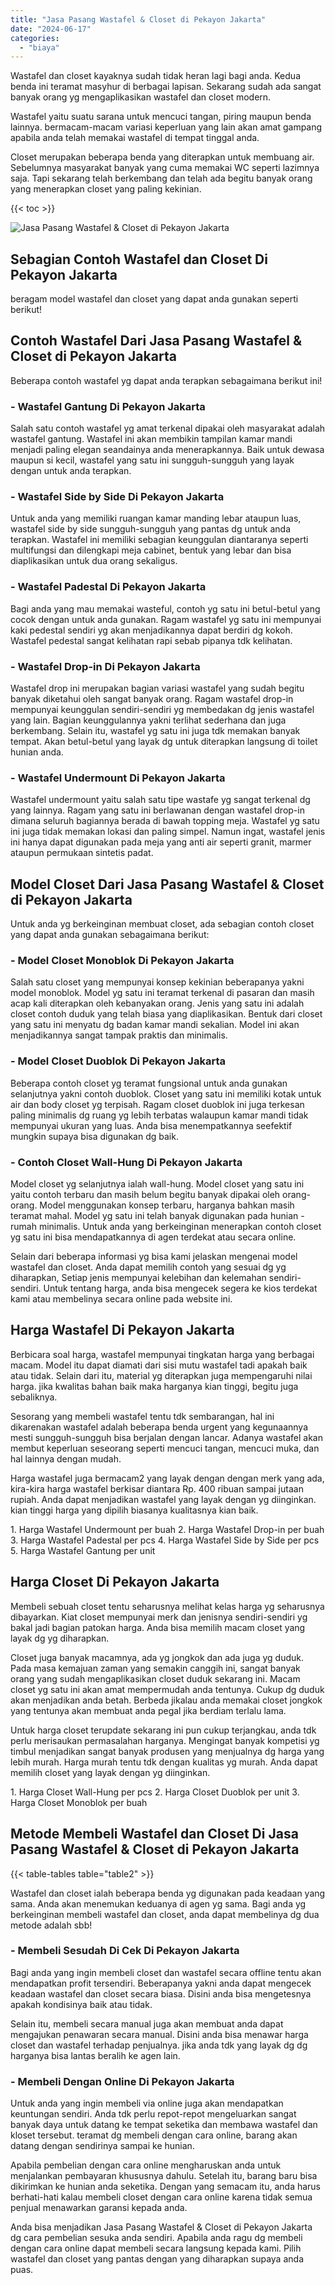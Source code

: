 ```yaml
---
title: "Jasa Pasang Wastafel & Closet di Pekayon Jakarta"
date: "2024-06-17"
categories: 
  - "biaya"
---
```


Wastafel dan closet kayaknya sudah tidak heran lagi bagi anda. Kedua benda ini teramat masyhur di berbagai lapisan. Sekarang sudah ada sangat banyak orang yg mengaplikasikan wastafel dan closet modern.

Wastafel yaitu suatu sarana untuk mencuci tangan, piring maupun benda lainnya. bermacam-macam variasi keperluan yang lain akan amat gampang apabila anda telah memakai wastafel di tempat tinggal anda.

Closet merupakan beberapa benda yang diterapkan untuk membuang air. Sebelumnya masyarakat banyak yang cuma memakai WC seperti lazimnya saja. Tapi sekarang telah berkembang dan telah ada begitu banyak orang yang menerapkan closet yang paling kekinian.

{{< toc >}}

![Jasa Pasang Wastafel & Closet di Pekayon Jakarta](/images/wastafel-closet-murah64.png)

## Sebagian Contoh Wastafel dan Closet Di Pekayon Jakarta

beragam model wastafel dan closet yang dapat anda gunakan seperti berikut!

## Contoh Wastafel Dari Jasa Pasang Wastafel & Closet di Pekayon Jakarta

Beberapa contoh wastafel yg dapat anda terapkan sebagaimana berikut ini!

### \- Wastafel Gantung Di Pekayon Jakarta

Salah satu contoh wastafel yg amat terkenal dipakai oleh masyarakat adalah wastafel gantung. Wastafel ini akan membikin tampilan kamar mandi menjadi paling elegan seandainya anda menerapkannya. Baik untuk dewasa maupun si kecil, wastafel yang satu ini sungguh-sungguh yang layak dengan untuk anda terapkan.

### \- Wastafel Side by Side Di Pekayon Jakarta

Untuk anda yang memiliki ruangan kamar manding lebar ataupun luas, wastafel side by side sungguh-sungguh yang pantas dg untuk anda terapkan. Wastafel ini memiliki sebagian keunggulan diantaranya seperti multifungsi dan dilengkapi meja cabinet, bentuk yang lebar dan bisa diaplikasikan untuk dua orang sekaligus.

### \- Wastafel Padestal Di Pekayon Jakarta

Bagi anda yang mau memakai wasteful, contoh yg satu ini betul-betul yang cocok dengan untuk anda gunakan. Ragam wastafel yg satu ini mempunyai kaki pedestal sendiri yg akan menjadikannya dapat berdiri dg kokoh. Wastafel pedestal sangat kelihatan rapi sebab pipanya tdk kelihatan.

### \- Wastafel Drop-in Di Pekayon Jakarta

Wastafel drop ini merupakan bagian variasi wastafel yang sudah begitu banyak diketahui oleh sangat banyak orang. Ragam wastafel drop-in mempunyai keunggulan sendiri-sendiri yg membedakan dg jenis wastafel yang lain. Bagian keunggulannya yakni terlihat sederhana dan juga berkembang. Selain itu, wastafel yg satu ini juga tdk memakan banyak tempat. Akan betul-betul yang layak dg untuk diterapkan langsung di toilet hunian anda.

### \- Wastafel Undermount Di Pekayon Jakarta

Wastafel undermount yaitu salah satu tipe wastafe yg sangat terkenal dg yang lainnya. Ragam yang satu ini berlawanan dengan wastafel drop-in dimana seluruh bagiannya berada di bawah topping meja. Wastafel yg satu ini juga tidak memakan lokasi dan paling simpel. Namun ingat, wastafel jenis ini hanya dapat digunakan pada meja yang anti air seperti granit, marmer ataupun permukaan sintetis padat.

## Model Closet Dari Jasa Pasang Wastafel & Closet di Pekayon Jakarta

Untuk anda yg berkeinginan membuat closet, ada sebagian contoh closet yang dapat anda gunakan sebagaimana berikut:

### \- Model Closet Monoblok Di Pekayon Jakarta

Salah satu closet yang mempunyai konsep kekinian beberapanya yakni model monoblok. Model yg satu ini teramat terkenal di pasaran dan masih acap kali diterapkan oleh kebanyakan orang. Jenis yang satu ini adalah closet contoh duduk yang telah biasa yang diaplikasikan. Bentuk dari closet yang satu ini menyatu dg badan kamar mandi sekalian. Model ini akan menjadikannya sangat tampak praktis dan minimalis.

### \- Model Closet Duoblok Di Pekayon Jakarta

Beberapa contoh closet yg teramat fungsional untuk anda gunakan selanjutnya yakni contoh duoblok. Closet yang satu ini memiliki kotak untuk air dan body closet yg terpisah. Ragam closet duoblok ini juga terkesan paling minimalis dg ruang yg lebih terbatas walaupun kamar mandi tidak mempunyai ukuran yang luas. Anda bisa menempatkannya seefektif mungkin supaya bisa digunakan dg baik.

### \- Contoh Closet Wall-Hung Di Pekayon Jakarta

Model closet yg selanjutnya ialah wall-hung. Model closet yang satu ini yaitu contoh terbaru dan masih belum begitu banyak dipakai oleh orang-orang. Model menggunakan konsep terbaru, harganya bahkan masih teramat mahal. Model yg satu ini telah banyak digunakan pada hunian - rumah minimalis. Untuk anda yang berkeinginan menerapkan contoh closet yg satu ini bisa mendapatkannya di agen terdekat atau secara online.

Selain dari beberapa informasi yg bisa kami jelaskan mengenai model wastafel dan closet. Anda dapat memilih contoh yang sesuai dg yg diharapkan, Setiap jenis mempunyai kelebihan dan kelemahan sendiri-sendiri. Untuk tentang harga, anda bisa mengecek segera ke kios terdekat kami atau membelinya secara online pada website ini.

## Harga Wastafel Di Pekayon Jakarta

Berbicara soal harga, wastafel mempunyai tingkatan harga yang berbagai macam. Model itu dapat diamati dari sisi mutu wastafel tadi apakah baik atau tidak. Selain dari itu, material yg diterapkan juga mempengaruhi nilai harga. jika kwalitas bahan baik maka harganya kian tinggi, begitu juga sebaliknya.

Sesorang yang membeli wastafel tentu tdk sembarangan, hal ini dikarenakan wastafel adalah beberapa benda urgent yang kegunaannya mesti sungguh-sungguh bisa berjalan dengan lancar. Adanya wastafel akan membut keperluan seseorang seperti mencuci tangan, mencuci muka, dan hal lainnya dengan mudah.

Harga wastafel juga bermacam2 yang layak dengan dengan merk yang ada, kira-kira harga wastafel berkisar diantara Rp. 400 ribuan sampai jutaan rupiah. Anda dapat menjadikan wastafel yang layak dengan yg diinginkan. kian tinggi harga yang dipilih biasanya kualitasnya kian baik.

1\. Harga Wastafel Undermount per buah 2. Harga Wastafel Drop-in per buah 3. Harga Wastafel Padestal per pcs 4. Harga Wastafel Side by Side per pcs 5. Harga Wastafel Gantung per unit

## Harga Closet Di Pekayon Jakarta

Membeli sebuah closet tentu seharusnya melihat kelas harga yg seharusnya dibayarkan. Kiat closet mempunyai merk dan jenisnya sendiri-sendiri yg bakal jadi bagian patokan harga. Anda bisa memilih macam closet yang layak dg yg diharapkan.

Closet juga banyak macamnya, ada yg jongkok dan ada juga yg duduk. Pada masa kemajuan zaman yang semakin canggih ini, sangat banyak orang yang sudah mengaplikasikan closet duduk sekarang ini. Macam closet yg satu ini akan amat mempermudah anda tentunya. Cukup dg duduk akan menjadikan anda betah. Berbeda jikalau anda memakai closet jongkok yang tentunya akan membuat anda pegal jika berdiam terlalu lama.

Untuk harga closet terupdate sekarang ini pun cukup terjangkau, anda tdk perlu merisaukan permasalahan harganya. Mengingat banyak kompetisi yg timbul menjadikan sangat banyak produsen yang menjualnya dg harga yang lebih murah. Harga murah tentu tdk dengan kualitas yg murah. Anda dapat memilih closet yang layak dengan yg diinginkan.

1\. Harga Closet Wall-Hung per pcs 2. Harga Closet Duoblok per unit 3. Harga Closet Monoblok per buah

## Metode Membeli Wastafel dan Closet Di Jasa Pasang Wastafel & Closet di Pekayon Jakarta

{{< table-tables table="table2" >}}

Wastafel dan closet ialah beberapa benda yg digunakan pada keadaan yang sama. Anda akan menemukan keduanya di agen yg sama. Bagi anda yg berkeinginan membeli wastafel dan closet, anda dapat membelinya dg dua metode adalah sbb!

### \- Membeli Sesudah Di Cek Di Pekayon Jakarta

Bagi anda yang ingin membeli closet dan wastafel secara offline tentu akan mendapatkan profit tersendiri. Beberapanya yakni anda dapat mengecek keadaan wastafel dan closet secara biasa. Disini anda bisa mengetesnya apakah kondisinya baik atau tidak.

Selain itu, membeli secara manual juga akan membuat anda dapat mengajukan penawaran secara manual. Disini anda bisa menawar harga closet dan wastafel terhadap penjualnya. jika anda tdk yang layak dg dg harganya bisa lantas beralih ke agen lain.

### \- Membeli Dengan Online Di Pekayon Jakarta

Untuk anda yang ingin membeli via online juga akan mendapatkan keuntungan sendiri. Anda tdk perlu repot-repot mengeluarkan sangat banyak daya untuk datang ke tempat seketika dan membawa wastafel dan kloset tersebut. teramat dg membeli dengan cara online, barang akan datang dengan sendirinya sampai ke hunian.

Apabila pembelian dengan cara online mengharuskan anda untuk menjalankan pembayaran khususnya dahulu. Setelah itu, barang baru bisa dikirimkan ke hunian anda seketika. Dengan yang semacam itu, anda harus berhati-hati kalau membeli closet dengan cara online karena tidak semua penjual menawarkan garansi kepada anda.

Anda bisa menjadikan Jasa Pasang Wastafel & Closet di Pekayon Jakarta dg cara pembelian sesuka anda sendiri. Apabila anda ragu dg membeli dengan cara online dapat membeli secara langsung kepada kami. Pilih wastafel dan closet yang pantas dengan yang diharapkan supaya anda puas.

